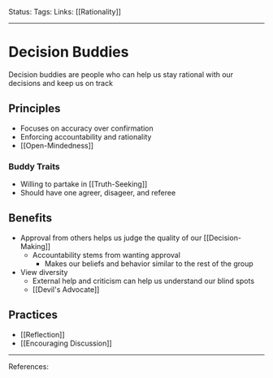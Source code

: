 Status:
Tags:
Links: [[Rationality]]
___
# Decision Buddies
Decision buddies are people who can help us stay rational with our decisions and keep us on track
## Principles
- Focuses on accuracy over confirmation
- Enforcing accountability and rationality
- [[Open-Mindedness]]
### Buddy Traits
- Willing to partake in [[Truth-Seeking]]
- Should have one agreer, disageer, and referee
## Benefits
- Approval from others helps us judge the quality of our [[Decision-Making]]
	- Accountability stems from wanting approval
		- Makes our beliefs and behavior similar to the rest of the group
- View diversity
	- External help and criticism can help us understand our blind spots
	- [[Devil's Advocate]]
## Practices
- [[Reflection]]
- [[Encouraging Discussion]]
___
References: